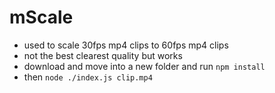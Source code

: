 # mScale
- used to scale 30fps mp4 clips to 60fps mp4 clips
- not the best clearest quality but works
- download and move into a new folder and run `npm install`
- then `node ./index.js clip.mp4`
